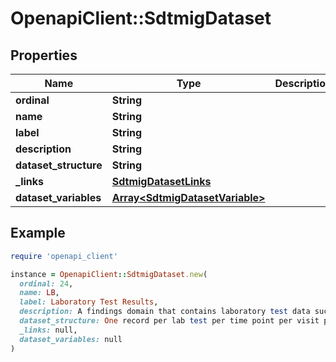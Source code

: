 # OpenapiClient::SdtmigDataset

## Properties

| Name | Type | Description | Notes |
| ---- | ---- | ----------- | ----- |
| **ordinal** | **String** |  | [optional] |
| **name** | **String** |  | [optional] |
| **label** | **String** |  | [optional] |
| **description** | **String** |  | [optional] |
| **dataset_structure** | **String** |  | [optional] |
| **_links** | [**SdtmigDatasetLinks**](SdtmigDatasetLinks.md) |  | [optional] |
| **dataset_variables** | [**Array&lt;SdtmigDatasetVariable&gt;**](SdtmigDatasetVariable.md) |  | [optional] |

## Example

```ruby
require 'openapi_client'

instance = OpenapiClient::SdtmigDataset.new(
  ordinal: 24,
  name: LB,
  label: Laboratory Test Results,
  description: A findings domain that contains laboratory test data such as hematology, clinical chemistry and urinalysis. This domain does not include microbiology or pharmacokinetic data, which are stored in separate domains. (Source: CDISC Controlled Terminology, DOMAIN, C49592, 2018-06-29),
  dataset_structure: One record per lab test per time point per visit per subject,
  _links: null,
  dataset_variables: null
)
```

